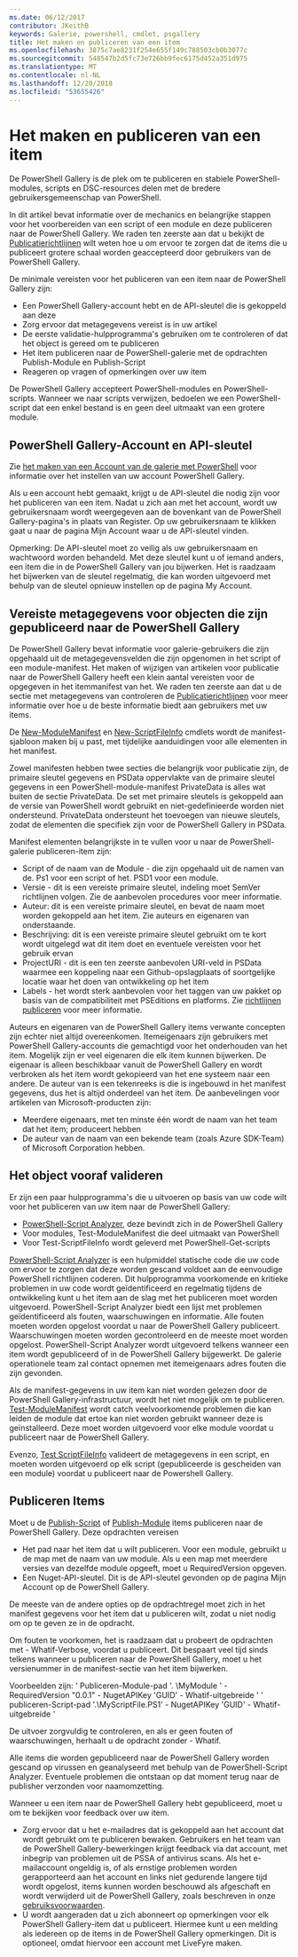 ```yaml
---
ms.date: 06/12/2017
contributor: JKeithB
keywords: Galerie, powershell, cmdlet, psgallery
title: Het maken en publiceren van een item
ms.openlocfilehash: 3875c7ae8231f254e655f149c788503cb0b3077c
ms.sourcegitcommit: 548547b2d5fc73e726bb9fec6175d452a351d975
ms.translationtype: MT
ms.contentlocale: nl-NL
ms.lasthandoff: 12/20/2018
ms.locfileid: "53655426"
---
```

# <a name="creating-and-publishing-an-item"></a>Het maken en publiceren van een item

De PowerShell Gallery is de plek om te publiceren en stabiele PowerShell-modules, scripts en DSC-resources delen met de bredere gebruikersgemeenschap van PowerShell.

In dit artikel bevat informatie over de mechanics en belangrijke stappen voor het voorbereiden van een script of een module en deze publiceren naar de PowerShell Gallery.
We raden ten zeerste aan dat u bekijkt de [Publicatierichtlijnen](/powershell/gallery/concepts/publishing-guidelines) wilt weten hoe u om ervoor te zorgen dat de items die u publiceert grotere schaal worden geaccepteerd door gebruikers van de PowerShell Gallery.

De minimale vereisten voor het publiceren van een item naar de PowerShell Gallery zijn:

- Een PowerShell Gallery-account hebt en de API-sleutel die is gekoppeld aan deze
- Zorg ervoor dat metagegevens vereist is in uw artikel
- De eerste validatie-hulpprogramma's gebruiken om te controleren of dat het object is gereed om te publiceren
- Het item publiceren naar de PowerShell-galerie met de opdrachten Publish-Module en Publish-Script
- Reageren op vragen of opmerkingen over uw item

De PowerShell Gallery accepteert PowerShell-modules en PowerShell-scripts.
Wanneer we naar scripts verwijzen, bedoelen we een PowerShell-script dat een enkel bestand is en geen deel uitmaakt van een grotere module.

## <a name="powershell-gallery-account-and-api-key"></a>PowerShell Gallery-Account en API-sleutel

Zie [het maken van een Account van de galerie met PowerShell](/powershell/gallery/how-to/publishing-packages/creating-an-account) voor informatie over het instellen van uw account PowerShell Gallery.

Als u een account hebt gemaakt, krijgt u de API-sleutel die nodig zijn voor het publiceren van een item.
Nadat u zich aan met het account, wordt uw gebruikersnaam wordt weergegeven aan de bovenkant van de PowerShell Gallery-pagina's in plaats van Register.
Op uw gebruikersnaam te klikken gaat u naar de pagina Mijn Account waar u de API-sleutel vinden.

Opmerking: De API-sleutel moet zo veilig als uw gebruikersnaam en wachtwoord worden behandeld.
Met deze sleutel kunt u of iemand anders, een item die in de PowerShell Gallery van jou bijwerken.
Het is raadzaam het bijwerken van de sleutel regelmatig, die kan worden uitgevoerd met behulp van de sleutel opnieuw instellen op de pagina My Account.

## <a name="required-metadata-for-items-published-to-the-powershell-gallery"></a>Vereiste metagegevens voor objecten die zijn gepubliceerd naar de PowerShell Gallery

De PowerShell Gallery bevat informatie voor galerie-gebruikers die zijn opgehaald uit de metagegevensvelden die zijn opgenomen in het script of een module-manifest.
Het maken of wijzigen van artikelen voor publicatie naar de PowerShell Gallery heeft een klein aantal vereisten voor de opgegeven in het itemmanifest van het.
We raden ten zeerste aan dat u de sectie met metagegevens van controleren de [Publicatierichtlijnen](/powershell/gallery/concepts/publishing-guidelines) voor meer informatie over hoe u de beste informatie biedt aan gebruikers met uw items.

De [New-ModuleManifest](/powershell/module/microsoft.powershell.core/new-modulemanifest) en [New-ScriptFileInfo](/powershell/module/PowerShellGet/New-ScriptFileInfo) cmdlets wordt de manifest-sjabloon maken bij u past, met tijdelijke aanduidingen voor alle elementen in het manifest.

Zowel manifesten hebben twee secties die belangrijk voor publicatie zijn, de primaire sleutel gegevens en PSData oppervlakte van de primaire sleutel gegevens in een PowerShell-module-manifest PrivateData is alles wat buiten de sectie PrivateData.
De set met primaire sleutels is gekoppeld aan de versie van PowerShell wordt gebruikt en niet-gedefinieerde worden niet ondersteund.
PrivateData ondersteunt het toevoegen van nieuwe sleutels, zodat de elementen die specifiek zijn voor de PowerShell Gallery in PSData.


Manifest elementen belangrijkste in te vullen voor u naar de PowerShell-galerie publiceren-item zijn:

- Script of de naam van de Module - die zijn opgehaald uit de namen van de. Ps1 voor een script of het. PSD1 voor een module.
- Versie - dit is een vereiste primaire sleutel, indeling moet SemVer richtlijnen volgen. Zie de aanbevolen procedures voor meer informatie.
- Auteur: dit is een vereiste primaire sleutel, en bevat de naam moet worden gekoppeld aan het item. Zie auteurs en eigenaren van onderstaande.
- Beschrijving: dit is een vereiste primaire sleutel gebruikt om te kort wordt uitgelegd wat dit item doet en eventuele vereisten voor het gebruik ervan
- ProjectURI - dit is een ten zeerste aanbevolen URI-veld in PSData waarmee een koppeling naar een Github-opslagplaats of soortgelijke locatie waar het doen van ontwikkeling op het item
- Labels - het wordt sterk aanbevolen voor het taggen van uw pakket op basis van de compatibiliteit met PSEditions en platforms. Zie [richtlijnen publiceren](/powershell/gallery/concepts/publishing-guidelines.md#tag-your-package-with-the-compatible-pseditions-and-platforms) voor meer informatie.

Auteurs en eigenaren van de PowerShell Gallery items verwante concepten zijn echter niet altijd overeenkomen.
Itemeigenaars zijn gebruikers met PowerShell Gallery-accounts die gemachtigd voor het onderhouden van het item. Mogelijk zijn er veel eigenaren die elk item kunnen bijwerken.
De eigenaar is alleen beschikbaar vanuit de PowerShell Gallery en wordt verbroken als het item wordt gekopieerd van het ene systeem naar een andere.
De auteur van is een tekenreeks is die is ingebouwd in het manifest gegevens, dus het is altijd onderdeel van het item.
De aanbevelingen voor artikelen van Microsoft-producten zijn:

- Meerdere eigenaars, met ten minste één wordt de naam van het team dat het item; produceert hebben
- De auteur van de naam van een bekende team (zoals Azure SDK-Team) of Microsoft Corporation hebben.


## <a name="pre-validate-your-item"></a>Het object vooraf valideren

Er zijn een paar hulpprogramma's die u uitvoeren op basis van uw code wilt voor het publiceren van uw item naar de PowerShell Gallery:

- [PowerShell-Script Analyzer](https://www.powershellgallery.com/packages/PSScriptAnalyzer/), deze bevindt zich in de PowerShell Gallery
- Voor modules, Test-ModuleManifest die deel uitmaakt van PowerShell
- Voor Test-ScriptFileInfo wordt geleverd met PowerShell-Get-scripts

[PowerShell-Script Analyzer](https://www.powershellgallery.com/packages/PSScriptAnalyzer/) is een hulpmiddel statische code die uw code om ervoor te zorgen dat deze worden gescand voldoet aan de eenvoudige PowerShell richtlijnen coderen. Dit hulpprogramma voorkomende en kritieke problemen in uw code wordt geïdentificeerd en regelmatig tijdens de ontwikkeling kunt u het item aan de slag met het publiceren moet worden uitgevoerd.
PowerShell-Script Analyzer biedt een lijst met problemen geïdentificeerd als fouten, waarschuwingen en informatie.
Alle fouten moeten worden opgelost voordat u naar de PowerShell Gallery publiceert. Waarschuwingen moeten worden gecontroleerd en de meeste moet worden opgelost.
PowerShell-Script Analyzer wordt uitgevoerd telkens wanneer een item wordt gepubliceerd of in de PowerShell Gallery bijgewerkt.
De galerie operationele team zal contact opnemen met itemeigenaars adres fouten die zijn gevonden.

Als de manifest-gegevens in uw item kan niet worden gelezen door de PowerShell Gallery-infrastructuur, wordt het niet mogelijk om te publiceren.
[Test-ModuleManifest](/powershell/module/microsoft.powershell.core/test-modulemanifest) wordt catch veelvoorkomende problemen die kan leiden de module dat ertoe kan niet worden gebruikt wanneer deze is geïnstalleerd. Deze moet worden uitgevoerd voor elke module voordat u publiceert naar de PowerShell Gallery.

Evenzo, [Test ScriptFileInfo](/powershell/module/PowerShellGet/test-scriptfileinfo) valideert de metagegevens in een script, en moeten worden uitgevoerd op elk script (gepubliceerde is gescheiden van een module) voordat u publiceert naar de Powershell Gallery.


## <a name="publishing-items"></a>Publiceren Items

Moet u de [Publish-Script](/powershell/module/PowerShellGet/publish-script) of [Publish-Module](/powershell/module/PowerShellGet/publish-module) items publiceren naar de PowerShell Gallery.
Deze opdrachten vereisen

- Het pad naar het item dat u wilt publiceren. Voor een module, gebruikt u de map met de naam van uw module. Als u een map met meerdere versies van dezelfde module opgeeft, moet u RequiredVersion opgeven.
- Een Nuget-API-sleutel. Dit is de API-sleutel gevonden op de pagina Mijn Account op de PowerShell Gallery.

De meeste van de andere opties op de opdrachtregel moet zich in het manifest gegevens voor het item dat u publiceren wilt, zodat u niet nodig om op te geven ze in de opdracht.

Om fouten te voorkomen, het is raadzaam dat u probeert de opdrachten met - Whatif-Verbose, voordat u publiceert.
Dit bespaart veel tijd sinds telkens wanneer u publiceren naar de PowerShell Gallery, moet u het versienummer in de manifest-sectie van het item bijwerken.

Voorbeelden zijn: ' Publiceren-Module-pad '. \MyModule ' - RequiredVersion "0.0.1" - NugetAPIKey 'GUID' - Whatif-uitgebreide ' ' publiceren-Script-pad '.\MyScriptFile.PS1' - NugetAPIKey 'GUID' - Whatif-uitgebreide '

De uitvoer zorgvuldig te controleren, en als er geen fouten of waarschuwingen, herhaalt u de opdracht zonder - Whatif.

Alle items die worden gepubliceerd naar de PowerShell Gallery worden gescand op virussen en geanalyseerd met behulp van de PowerShell-Script Analyzer.
Eventuele problemen die ontstaan op dat moment terug naar de publisher verzonden voor naamomzetting.

Wanneer u een item naar de PowerShell Gallery hebt gepubliceerd, moet u om te bekijken voor feedback over uw item.

- Zorg ervoor dat u het e-mailadres dat is gekoppeld aan het account dat wordt gebruikt om te publiceren bewaken.
Gebruikers en het team van de PowerShell Gallery-bewerkingen krijgt feedback via dat account, met inbegrip van problemen uit de PSSA of antivirus scans.
Als het e-mailaccount ongeldig is, of als ernstige problemen worden gerapporteerd aan het account en links niet gedurende langere tijd wordt opgelost, items kunnen worden beschouwd als afgeschaft en wordt verwijderd uit de PowerShell Gallery, zoals beschreven in onze [gebruiksvoorwaarden](https://www.powershellgallery.com/policies/Terms).
- U wordt aangeraden dat u zich abonneert op opmerkingen voor elk PowerShell Gallery-item dat u publiceert.
Hiermee kunt u een melding als iedereen op de items in de PowerShell Gallery opmerkingen.
Dit is optioneel, omdat hiervoor een account met LiveFyre maken.

